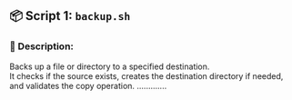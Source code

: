 ## 📦 Script 1: `backup.sh`

### 🔹 Description:
Backs up a file or directory to a specified destination.  
It checks if the source exists, creates the destination directory if needed, and validates the copy operation.
.............
